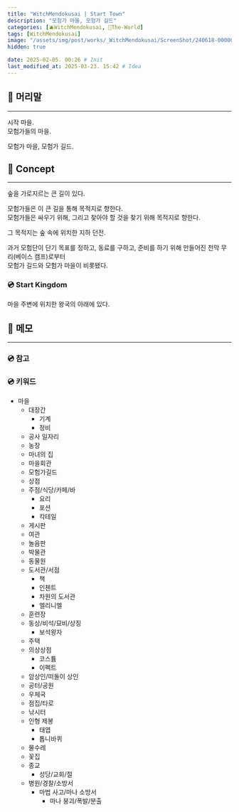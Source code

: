 ```yaml
---
title: "WitchMendokusai | Start Town"
description: "모험가 마을, 모험가 길드"
categories: [🫐WitchMendokusai, 🥥The-World]
tags: [WitchMendokusai]
image: "/assets/img/post/works/_WitchMendokusai/ScreenShot/240618-000000.png"
hidden: true

date: 2025-02-05. 00:26 # Init
last_modified_at: 2025-03-23. 15:42 # Idea
---
```


## 📀 머리말

---

시작 마을.  
모험가들의 마을.  

모험가 마을, 모험가 길드.  

## 📀 Concept

---

숲을 가로지르는 큰 길이 있다.  

모험가들은 이 큰 길을 통해 목적지로 향한다.  
모험가들은 싸우기 위해, 그리고 찾아야 할 것을 찾기 위해 목적지로 향한다.  

그 목적지는 숲 속에 위치한 지하 던전.  

과거 모험단이 단기 목표를 정하고, 동료를 구하고, 준비를 하기 위해 만들어진 천막 무리(베이스 캠프)로부터  
모험가 길드와 모험가 마을이 비롯됐다.  

### 💿 Start Kingdom

마을 주변에 위치한 왕국의 아래에 있다.  

## 📀 메모

---

### 💿 참고

### 💿 키워드

- 마을
  - 대장간
    - 기계
    - 정비
  - 공사 일자리
  - 농장
  - 마녀의 집
  - 마을회관
  - 모험가길드
  - 상점
  - 주점/식당/카페/바
    - 요리
    - 포션
    - 칵테일
  - 게시판
  - 여관
  - 놀음판
  - 박물관
  - 동물원
  - 도서관/서점
    - 책
    - 인첸트
    - 차원의 도서관
    - 엘리니엘
  - 훈련장
  - 동상/비석/묘비/상징
    - 보석왕자
  - 주택
  - 의상상점
    - 코스튬
    - 이펙트
  - 암상인/떠돌이 상인
  - 공터/공원
  - 우체국
  - 점집/타로
  - 낚시터
  - 인형 제봉
    - 태엽
    - 톱니바퀴
  - 물수레
  - 꽃집
  - 종교
    - 성당/교회/절
  - 병원/경찰/소방서
    - 마법 사고/마나 소방서
      - 마나 붕괴/폭발/분출
